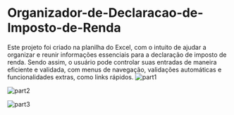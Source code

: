 # Organizador-de-Declaracao-de-Imposto-de-Renda
Este projeto foi criado na planilha do Excel, com o intuito de ajudar a organizar e reunir informações essenciais para a declaração de imposto de renda.
Sendo assim, o usuário pode controlar suas entradas de maneira eficiente e validada, com menus de navegação, validações automáticas e funcionalidades extras, como links rápidos.
![part1](https://github.com/user-attachments/assets/1d35f84d-107c-46d3-a73e-207815f65531)

![part2](https://github.com/user-attachments/assets/e9b0065b-b073-4d09-95bc-4f035a96c608)

![part3](https://github.com/user-attachments/assets/243aa244-a75e-40f8-86c4-b6bc348e0721)


